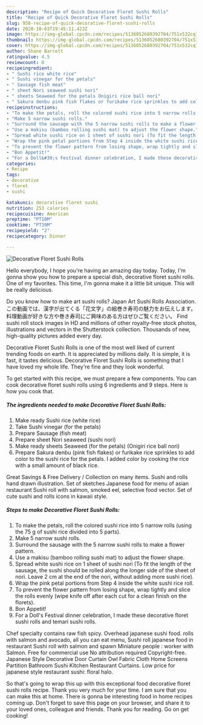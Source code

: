```yaml
---
description: "Recipe of Quick Decorative Floret Sushi Rolls"
title: "Recipe of Quick Decorative Floret Sushi Rolls"
slug: 958-recipe-of-quick-decorative-floret-sushi-rolls
date: 2020-10-03T19:45:11.423Z
image: https://img-global.cpcdn.com/recipes/5136052680392704/751x532cq70/decorative-floret-sushi-rolls-recipe-main-photo.jpg
thumbnail: https://img-global.cpcdn.com/recipes/5136052680392704/751x532cq70/decorative-floret-sushi-rolls-recipe-main-photo.jpg
cover: https://img-global.cpcdn.com/recipes/5136052680392704/751x532cq70/decorative-floret-sushi-rolls-recipe-main-photo.jpg
author: Shane Barrett
ratingvalue: 4.5
reviewcount: 8
recipeingredient:
- " Sushi rice white rice"
- " Sushi vinegar for the petals"
- " Sausage fish meat"
- " sheet Nori seaweed sushi nori"
- " sheets Seaweed for the petals Onigiri rice ball nori"
- " Sakura denbu pink fish flakes or furikake rice sprinkles to add color to the sushi rice for the petals I added color by cooking the rice with a small amount of black rice"
recipeinstructions:
- "To make the petals, roll the colored sushi rice into 5 narrow rolls (using the 75 g of sushi rice divided into 5 parts)."
- "Make 5 narrow sushi rolls."
- "Surround the sausage with the 5 narrow sushi rolls to make a flower pattern."
- "Use a makisu (bamboo rolling sushi mat) to adjust the flower shape."
- "Spread white sushi rice on 1 sheet of sushi nori (To fit the length of the sausage, the sushi should be rolled along the longer side of the sheet of nori. Leave 2 cm at the end of the nori, without adding more sushi rice)."
- "Wrap the pink petal portions from Step 4 inside the white sushi rice roll."
- "To prevent the flower pattern from losing shape, wrap tightly and slice the rolls evenly (wipe knife off after each cut for a clean finish on the florets)."
- "Bon Appetit!"
- "For a Doll&#39;s Festival dinner celebration, I made these decorative floret sushi rolls and temari sushi rolls."
categories:
- Recipe
tags:
- decorative
- floret
- sushi

katakunci: decorative floret sushi 
nutrition: 253 calories
recipecuisine: American
preptime: "PT10M"
cooktime: "PT39M"
recipeyield: "2"
recipecategory: Dinner

---
```



![Decorative Floret Sushi Rolls](https://img-global.cpcdn.com/recipes/5136052680392704/751x532cq70/decorative-floret-sushi-rolls-recipe-main-photo.jpg)

Hello everybody, I hope you're having an amazing day today. Today, I'm gonna show you how to prepare a special dish, decorative floret sushi rolls. One of my favorites. This time, I'm gonna make it a little bit unique. This will be really delicious.

Do you know how to make art sushi rolls? Japan Art Sushi Rolls Association. この動画では、漢字が出てくる「花文字」の絵巻き寿司の魅力をお伝えします。料理動画が好きな方や巻き寿司にご興味のある方はぜひご覧ください。 Find sushi roll stock images in HD and millions of other royalty-free stock photos, illustrations and vectors in the Shutterstock collection. Thousands of new, high-quality pictures added every day.

Decorative Floret Sushi Rolls is one of the most well liked of current trending foods on earth. It is appreciated by millions daily. It is simple, it is fast, it tastes delicious. Decorative Floret Sushi Rolls is something that I have loved my whole life. They're fine and they look wonderful.


To get started with this recipe, we must prepare a few components. You can cook decorative floret sushi rolls using 6 ingredients and 9 steps. Here is how you cook that.

<!--inarticleads1-->

##### The ingredients needed to make Decorative Floret Sushi Rolls:

1. Make ready  Sushi rice (white rice)
1. Take  Sushi vinegar (for the petals)
1. Prepare  Sausage (fish meat)
1. Prepare  sheet Nori seaweed (sushi nori)
1. Make ready  sheets Seaweed (for the petals) (Onigiri rice ball nori)
1. Prepare  Sakura denbu (pink fish flakes) or furikake rice sprinkles to add color to the sushi rice for the petals. I added color by cooking the rice with a small amount of black rice.


Great Savings &amp; Free Delivery / Collection on many items. Sushi and rolls hand drawn illustration. Set of sketches Japanese food for menu of asian restaurant Sushi roll with salmon, smoked eel, selective food vector. Set of cute sushi and rolls icons in kawaii style. 

<!--inarticleads2-->

##### Steps to make Decorative Floret Sushi Rolls:

1. To make the petals, roll the colored sushi rice into 5 narrow rolls (using the 75 g of sushi rice divided into 5 parts).
1. Make 5 narrow sushi rolls.
1. Surround the sausage with the 5 narrow sushi rolls to make a flower pattern.
1. Use a makisu (bamboo rolling sushi mat) to adjust the flower shape.
1. Spread white sushi rice on 1 sheet of sushi nori (To fit the length of the sausage, the sushi should be rolled along the longer side of the sheet of nori. Leave 2 cm at the end of the nori, without adding more sushi rice).
1. Wrap the pink petal portions from Step 4 inside the white sushi rice roll.
1. To prevent the flower pattern from losing shape, wrap tightly and slice the rolls evenly (wipe knife off after each cut for a clean finish on the florets).
1. Bon Appetit!
1. For a Doll&#39;s Festival dinner celebration, I made these decorative floret sushi rolls and temari sushi rolls.


Chef specialty contains raw fish spicy. Overhead japanese sushi food. rolls with salmon and avocado, all you can eat menu, Sushi roll japanese food in restaurant Sushi roll with salmon and spawn Miniature people : worker with Salmon. Free for commercial use No attribution required Copyright-free. Japanese Style Decorative Door Curtain Owl Fabric Cloth Home Screens Partition Bathroom Sushi Kitchen Restaurant Curtains. Low price for japanese style restaurant sushi: floral halo. 

So that's going to wrap this up with this exceptional food decorative floret sushi rolls recipe. Thank you very much for your time. I am sure that you can make this at home. There is gonna be interesting food in home recipes coming up. Don't forget to save this page on your browser, and share it to your loved ones, colleague and friends. Thank you for reading. Go on get cooking!
